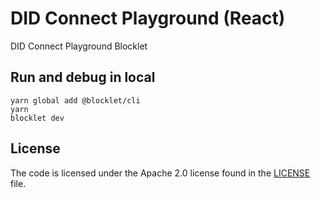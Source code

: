 # DID Connect Playground (React)

DID Connect Playground Blocklet

## Run and debug in local

```shell
yarn global add @blocklet/cli
yarn
blocklet dev
```

## License

The code is licensed under the Apache 2.0 license found in the
[LICENSE](LICENSE) file.
